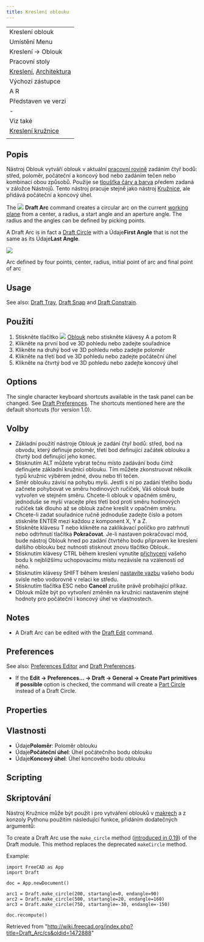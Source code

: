 ```yaml
---
title: Kreslení oblouku
---
```

|  |
| --- |
| Kreslení oblouk |
| Umístění Menu |
| Kreslení → Oblouk |
| Pracovní stoly |
| [Kreslení](/Draft_Workbench/cs "Draft Workbench/cs"), [Architektura](/Arch_Workbench/cs "Arch Workbench/cs") |
| Výchozí zástupce |
| A R |
| Představen ve verzi |
| - |
| Viz také |
| [Kreslení kružnice](/Draft_Circle/cs "Draft Circle/cs") |
|  |

## Popis

Nástroj Oblouk vytváří oblouk v aktuální [pracovní rovině](/Draft_SelectPlane/cs "Draft SelectPlane/cs") zadáním čtyř bodů: střed, poloměr, počáteční a koncový bod nebo zadáním tečen nebo kombinací obou způsobů. Použije se [tloušťka čáry a barva](/Draft_Linestyle/cs "Draft Linestyle/cs") předem zadaná v záložce Nástrojů. Tento nástroj pracuje stejně jako nástroj [Kružnice](/Draft_Circle/cs "Draft Circle/cs"), ale přidává počáteční a koncový úhel.

The ![](/images/Draft_Arc.svg) **Draft Arc** command creates a circular arc on the current [working plane](/Draft_SelectPlane "Draft SelectPlane") from a center, a radius, a start angle and an aperture angle. The radius and the angles can be defined by picking points.

A Draft Arc is in fact a [Draft Circle](/Draft_Circle "Draft Circle") with a Údaje**First Angle** that is not the same as its Údaje**Last Angle**.

![](/images/Draft_Arc_example.jpg)

Arc defined by four points, center, radius, initial point of arc and final point of arc

## Usage

See also: [Draft Tray](/Draft_Tray "Draft Tray"), [Draft Snap](/Draft_Snap "Draft Snap") and [Draft Constrain](/Draft_Constrain "Draft Constrain").

## Použití

1. Stiskněte tlačítko ![](/images/Draft_Arc.png) [Oblouk](/Draft_Arc "Draft Arc") nebo stiskněte klávesy A a potom R
2. Klikněte na první bod ve 3D pohledu nebo zadejte souřadnice
3. Klikněte na druhý bod ve 3D pohledu nebo zadejte poloměr
4. Klikněte na třetí bod ve 3D pohledu nebo zadejte počáteční úhel
5. Klikněte na čtvrtý bod ve 3D pohledu nebo zadejte koncový úhel

## Options

The single character keyboard shortcuts available in the task panel can be changed. See [Draft Preferences](/Draft_Preferences "Draft Preferences"). The shortcuts mentioned here are the default shortcuts (for version 1.0).

## Volby

* Základní použití nástroje Oblouk je zadání čtyř bodů: střed, bod na obvodu, který definuje poloměr, třetí bod definující začátek oblouku a čtvrtý bod definující jeho konec.
* Stisknutím ALT můžete vybrat tečnu místo zadávání bodu čímž definujete základní kružnici oblouku. Tím můžete zkonstruovat několik typů kružnic výběrem jedné, dvou nebo tří tečen.
* Směr oblouku závisí na pohybu myši. Jestli s ní po zadání třetího bodu začnete pohybovat ve směru hodinových ručiček, Váš oblouk bude vytvořen ve stejném směru. Chcete-li oblouk v opačném směru, jednoduše se myší vracejte přes třetí bod proti směru hodinových ručiček tak dlouho až se oblouk začne kreslit v opačném směru.
* Chcete-li zadat souřadnice ručně jednoduše zadejte číslo a potom stiskněte ENTER mezi každou z komponent X, Y a Z.
* Stiskněte klávesu T nebo klikněte na zaklikávací políčko pro zatrhnutí nebo odtrhnutí tlačítka **Pokračovat**. Je-li nastaven pokračovací mód, bude nástroj Oblouk hned po zadání čtvrtého bodu připraven ke kreslení dalšího oblouku bez nutnosti stisknout znovu tlačítko Oblouk..
* Stisknutím klávesy CTRL během kreslení vynutíte [přichycení](/Draft_Snap "Draft Snap") vašeho bodu k nejbližšímu uchopovacímu místu nezávisle na vzálenosti od něho.
* Stisknutím klávesy SHIFT během kreslení [nastavíte vazbu](/Draft_Constrain "Draft Constrain") vašeho bodu svisle nebo vodorovně v relaci ke středu.
* Stisknutím tlačítka ESC nebo **Cancel** zrušíte právě probíhající příkaz.
* Oblouk může být po vytvoření změněn na kružnici nastavením stejné hodnoty pro počáteční i koncový úhel ve vlastnostech.

## Notes

* A Draft Arc can be edited with the [Draft Edit](/Draft_Edit "Draft Edit") command.

## Preferences

See also: [Preferences Editor](/Preferences_Editor "Preferences Editor") and [Draft Preferences](/Draft_Preferences "Draft Preferences").

* If the **Edit → Preferences... → Draft → General → Create Part primitives if possible** option is checked, the command will create a [Part Circle](/Part_Circle "Part Circle") instead of a Draft Circle.

## Properties

## Vlastnosti

* Údaje**Poloměr**: Poloměr oblouku
* Údaje**Počáteční úhel**: Úhel počátečního bodu oblouku
* Údaje**Koncový úhel**: Úhel koncového bodu oblouku

## Scripting

## Skriptování

Nástroj Kružnice může být použít i pro vytváření oblouků v [makrech](/Macros "Macros") a z konzoly Pythonu použitím následující funkce, přidáním dodatečných argumentů:

To create a Draft Arc use the `make_circle` method ([introduced in 0.19](/Release_notes_0.19 "Release notes 0.19")) of the Draft module. This method replaces the deprecated `makeCircle` method.

Example:

```
import FreeCAD as App
import Draft

doc = App.newDocument()

arc1 = Draft.make_circle(200, startangle=0, endangle=90)
arc2 = Draft.make_circle(500, startangle=20, endangle=160)
arc3 = Draft.make_circle(750, startangle=-30, endangle=-150)

doc.recompute()

```

Retrieved from "<http://wiki.freecad.org/index.php?title=Draft_Arc/cs&oldid=1472888>"